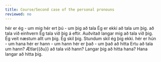 ```yaml
---
title: Course/Second case of the personal pronouns
reviewed: no
---
```


<vocabulary>
hér er ég - um mig
hér ert þú - um þig
að tala
Ég er ekki að tala um þig.
að tala við einhvern
Ég tala við þig á eftir.
Auðvitað langar mig að tala við þig.
Ég veit næstum allt um þig.
Ég skil þig.
<!-- Langar þig að elda fyrir mig? -->
Stundum skil ég þig ekki.
<!-- Get ég fengið að tala við þig? -->
hér er hún - um hana
hér er hann - um hann
hér er það - um það
að hitta
Ertu að tala um hann?
Ætlar{{ðu}} að tala við hann?
Langar þig að hitta hana?
Hana langar að hitta þig.
</vocabulary>
